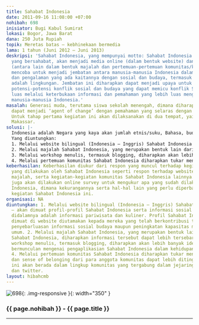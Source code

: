 ```yaml
---
title: Sahabat Indonesia
date: 2011-09-16 11:08:00 +07:00
nohibah: 698
inisiator: Bugi Kabul Sumirat
lokasi: Bogor, Jawa Barat
dana: 250 Juta Rupiah
topik: Meretas batas – kebhinekaan bermedia
lama: 1 tahun (Juni 2012 – Juni 2013)
deskripsi: 'Sahabat Indonesia, yang mempunyai motto: Sahabat Indonesia dan Indonesia
  yang bersahabat, akan menjadi media online (dalam bentuk website) dan non online
  (antara lain dalam bentuk majalah dan pertemuan-pertemuan komunitas/kopdar) yang
  mencoba untuk menjadi jembatan antara manusia-manusia Indonesia dalam bertukar informasi
  dan pengalaman yang ada kaitannya dengan sosial dan budaya, termasuk didalamnya
  adalah lingkungan. Jembatan ini diharapkan dapat menjadi upaya untuk meminimalisir
  potensi-potensi konflik sosial dan budaya yang dapat memicu konflik SARA yang lebih
  luas melalui keterbukaan informasi dan pemahaman yang lebih luas mengenai keIndonesiaan
  manusia-manusia Indonesia.'
masalah: Generasi muda, terutama siswa sekolah menengah, dimana diharapkan mereka
  dapat menjadi ‘agent of change’ dengan pemahaman yang selaras dengan Sahabat Indonesia.
  Untuk tahap pertama kegiatan ini akan dilaksanakan di dua tempat, yaitu Bogor dan
  Makassar.
solusi: |-
  Indonesia adalah Negara yang kaya akan jumlah etnis/suku, Bahasa, budaya hingga kuliner dan lingkungan. Namun kekayaannya tersebut banyak yang belum diketahui secara lebih luas lagi. Banyak potensi-potensi konflik sosial budaya yang berasal muasal dari belum terbukanya pemahaman yang signifikan akan keanekaragaman tersebut yang berpotensi menimbulkan kesalahpahaman, apa yang terjadi di Ambon beberapa waktu lalu adalah salah satu contohnya. Melalui pembentukan website Sahabat Indonesia, pembuatan majalah Sahabat Indonesia, workshop tentang keIndonesiaan serta ajang pertemuan komunitas Sahabat Indonesia diharapkan dapat lebih membuka cakrawala tentang keIndonesiaan, baik yang tergabung di dalamnya maupun bagi yang mendapatkan informasi-informasi yang didistribusikan oleh Sahabat Indonesia. Penekanan kata ‘Sahabat’ disini memang ditujukan untuk memulai dijalin persahabatan-persahabatan diantara individu-individu manusia Indonesia dari pelbagai daerah. Dari individu-individu inilah diharapkan akan menyebar secara lebih luas lagi kepada berbagai lapisan masyarakat.
  Yang diuntungkan:
  1. Melalui website bilingual (Indonesia – Inggris) Sahabat Indonesia – akan dimuat profil-profil Sahabat Indonesia serta informasi sosial budaya, termasuk didalamnya adalah informasi pariwisata dan kuliner. Profil Sahabat Indonesia yang dimuat di website diutamakan kepada mereka yang telah berkontribusi terhadap upaya-upaya penyebarluasan informasi sosial budaya maupun peningkatan kapasitas masyarakat secara umum.
  2. Melalui majalah Sahabat Indonesia, yang merupakan bentuk lain dari website Sahabat Indonesia, diharapkan informasi tersebut dapat lebih tersebar luas.
  3. Melalui workshop menulis, termasuk blogging, diharapkan akan lebih banyak ide dan pengalaman bermunculan mengenai pengaplikasian Sahabat Indonesia dalam kehidupan nyata sehari-hari.
  4. Melalui pertemuan komunitas Sahabat Indonesia diharapkan tukar menukar pengalaman dan sense of belonging dari para anggota komunitas dapat lebih ditingkatkan. Komunitas ini akan berada dalam lingkup komunitas yang tergabung dalam jejaring sosial facebook dan twitter.
keberhasilan: Keberhasilan diukur dari respon yang muncul terhadap kegiatan-kegiatan
  yang dilakukan oleh Sahabat Indonesia seperti respon terhadap website, distribusi
  majalah, serta kegiatan-kegiatan komunitas Sahabat Indonesia lainnya. Di akhir kegiatan
  juga akan dilakukan online survey untuk mengukur apa yang sudah dilakukan oleh Sahabat
  Indonesia, dimana kekurangannya serta hal-hal lain yang perlu diperbaiki untuk melanjutkan
  kegiatan Sahabat Indonesia ini.
organisasi: NA
diuntungkan: 1. Melalui website bilingual (Indonesia – Inggris) Sahabat Indonesia
  – akan dimuat profil-profil Sahabat Indonesia serta informasi sosial budaya, termasuk
  didalamnya adalah informasi pariwisata dan kuliner. Profil Sahabat Indonesia yang
  dimuat di website diutamakan kepada mereka yang telah berkontribusi terhadap upaya-upaya
  penyebarluasan informasi sosial budaya maupun peningkatan kapasitas masyarakat secara
  umum. 2. Melalui majalah Sahabat Indonesia, yang merupakan bentuk lain dari website
  Sahabat Indonesia, diharapkan informasi tersebut dapat lebih tersebar luas. 3. Melalui
  workshop menulis, termasuk blogging, diharapkan akan lebih banyak ide dan pengalaman
  bermunculan mengenai pengaplikasian Sahabat Indonesia dalam kehidupan nyata sehari-hari.
  4. Melalui pertemuan komunitas Sahabat Indonesia diharapkan tukar menukar pengalaman
  dan sense of belonging dari para anggota komunitas dapat lebih ditingkatkan. Komunitas
  ini akan berada dalam lingkup komunitas yang tergabung dalam jejaring sosial facebook
  dan twitter.
layout: hibahcmb
---
```


![698](/static/img/hibahcmb/698.png){: .img-responsive }{: width="350" }

### {{ page.nohibah }} - {{ page.title }}

---
